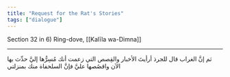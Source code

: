 ```yaml
---
title: "Request for the Rat's Stories"
tags: ["dialogue"]
---
```


 Section 32 in 6) Ring-dove, [[Kalīla wa-Dimna]]

---
ثم إنَّ الغراب قال للجرذ أرأيتَ الأخبار والقِصص التي زعمت أنك مُسِرُّها إليَّ حدِّث بها الآن واقصُصها عليَّ فإنَّ السلحفاة منك بمنزلتي
